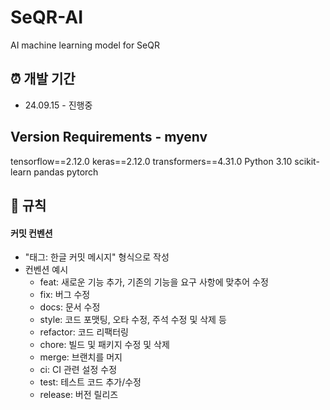 # SeQR-AI
AI machine learning model for SeQR 

## ⏰ 개발 기간

- 24.09.15 - 진행중

## Version Requirements - myenv
tensorflow==2.12.0
keras==2.12.0
transformers==4.31.0
Python 3.10
scikit-learn
pandas
pytorch



## 📝 규칙

#### 커밋 컨벤션
  - "태그: 한글 커밋 메시지" 형식으로 작성
  - 컨벤션 예시
    - feat: 새로운 기능 추가, 기존의 기능을 요구 사항에 맞추어 수정
    - fix: 버그 수정
    - docs: 문서 수정
    - style: 코드 포맷팅, 오타 수정, 주석 수정 및 삭제 등
    - refactor: 코드 리팩터링
    - chore: 빌드 및 패키지 수정 및 삭제
    - merge: 브랜치를 머지
    - ci: CI 관련 설정 수정
    - test: 테스트 코드 추가/수정
    - release: 버전 릴리즈